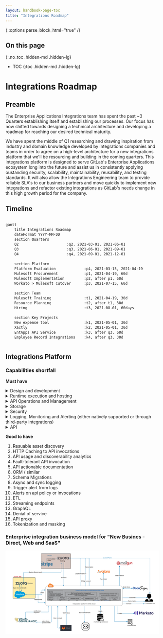 ```yaml
---
layout: handbook-page-toc
title: "Integrations Roadmap"
---
```


<link rel="stylesheet" type="text/css" href="/stylesheets/biztech.css" />

<style>
#capabilities-table td.bg-green {
    background-color: #059669;
    color: white;
}

#capabilities-table td.bg-red {
    background-color: #DC2626;
    color: white;
}

#capabilities-table td.bg-yellow {
    background-color: #FCD34D;
}

table > tbody > tr > td {
    padding-top: 2px;
    padding-bottom: 2px;
}

.mermaid {
    display: block !important;
}

.wider {
    width: 1600px;
}

.scrollable {
    overflow-x: auto
}

</style>

{::options parse_block_html="true" /}

## On this page
{:.no_toc .hidden-md .hidden-lg}

- TOC
{:toc .hidden-md .hidden-lg}

# Integrations Roadmap
## Preamble
The Enterprise Applications Integrations team has spent the past ~3 Quarters establishing itself and establishing our processes. 
Our focus has now shifted towards designing a technical architecture and developing a roadmap for reaching our desired technical maturity.

We have spent the middle of Q1 researching and drawing inspiration from industry and domain knowledge developed by integrations companies and teams in order
to agree on a high-level architecture for a new integrations platform that we'll be resourcing and building in the coming quarters.
This integrations platform is designed to serve GitLab's Enterprise Applications ecosystem long into the future and assist us in consistently applying oustanding security, scalability, maintainability, reusability, and testing standards. It will also allow the Integrations Engineering team to provide reliable SLA's to our business partners and move quickly to implement new integrations and refactor existing integrations as GitLab's needs change in this high growth period for the company.

## Timeline

<div class="scrollable">
<div class="wider">

```mermaid
gantt
    title Integrations Roadmap
    dateFormat YYYY-MM-DD
    section Quarters
    Q2                      :q2, 2021-03-01, 2021-06-01
    Q3                      :q3, 2021-06-01, 2021-09-01
    Q4                      :q4, 2021-09-01, 2021-12-01

    section Platform
    Platform Evaluation             :p4, 2021-03-15, 2021-04-19
    Mulesoft Procurement            :p1, 2021-04-19, 60d
    Mulesoft Implementation         :p2, after p1, 60d
    Workato > Mulesoft Cutover      :p3, 2021-07-15, 60d

    section Team
    Mulesoft Training               :t1, 2021-04-19, 30d
    Resource Planning               :t2, after t1, 30d
    Hiring                          :t3, 2021-08-01, 60days

    section Key Projects
    New expense tool                :k1, 2021-05-01, 30d
    Xactly                          :k2, 2021-05-01, 30d
    EntApps API Service             :k3, after q3, 60d
    Employee Record Integrations    :k4, after q3, 30d
```
</div>
</div>

## Integrations Platform

### Capabilities shortfall
**Must have**

<details>
<summary markdown="span">Design and development</summary>

1. Bulk data processing
2. API specification design
3. API Testing, Simulation and Mocking
4. Automated Build Pipeline (CI/CD pipeline)
5. Support event driven arch
6. API data model - Enterprise(Canonical) and Bounded Context (Business)
7. Custom coding
8. Async and batch processing
</details>

<details>
<summary markdown="span">Runtime execution and hosting</summary>

1. Runtime high availability
2. Cloud hosting
</details>

<details>
<summary markdown="span">API Operations and Management</summary>

1. API Versioning
2. Runtime analytics and monitoring
3. API Policy configuration and management
4. API client credentials management
</details>

<details>
<summary markdown="span">Storage</summary>

1. Support for RDBMS and Data Lakes (Snowflake)
2. Supports blob storage (S3 / Google Storage)
3. FTP and SFTP (Client and server)
</details>

<details>
<summary markdown="span">Security</summary>

1. Encrypting data at rest and in transit
2. Secret Management
3. Supported protocols should include HTTPS, TLS, SFTP, SMTP/S, IPSec
4. User roles and responsibilities
5. API gateway
</details>

<details>
<summary markdown="span">Logging, Monitoring and Alerting (either natively supported or through third-party integrations)</summary>

<details>
<summary markdown="span">Logging</summary>

1. Different logs level
2. Authentication/Authorization: OAuth, IP-based access control
3. Log search and retention
4. Correlation ID and request tracing
</details>

<details>
<summary markdown="span">Monitoring Dashboards</summary>

1. Traffic metrics
2. SSO
</details>
</details>

<details>
<summary markdown="span">API</summary>

1. Data transformations - built in functions
2. Flexible webhooks
3. REST and SOAP
4. Polling
5. Transaction management

<details>
<summary markdown="span">API security</summary>

<details>
<summary markdown="span">API Policies</summary>

1. Client ID enforcement
2. Authentication/Authorization: OAuth, IP-based access control
3. Cross-Origin Resource Sharing Control
4. Payload threat protection
</details>
<details>
<summary markdown="span">Quality of Service(QoS)</summary>

1. Rate limiting
2. Spike Control
3. Custom policy configuartions
</details>
</details>
</details>

**Good to have**
 1. Resuable asset discovery
 2. HTTP Caching to API invocations
 3. API usage and discoverability analytics
 4. Fault-tolerant API invocation
 5. API actionable documentation
 6. ORM / similar
 7. Schema Migrations
 8. Async and sync logging
 9. Trigger alert from logs
 10. Alerts on api policy or invocations
 11. ETL
 12. Streaming endpoints
 13. GraphQL
 14. Denial of service
 15. API proxy
 16. Tokenization and masking


### Enterprise integration business model for "New Busines - Direct, Web and SaaS"
![Enterprise integration business model for New Busines - Direct, Web and SaaS](images/new_business_integration_landscape_arch.png)
